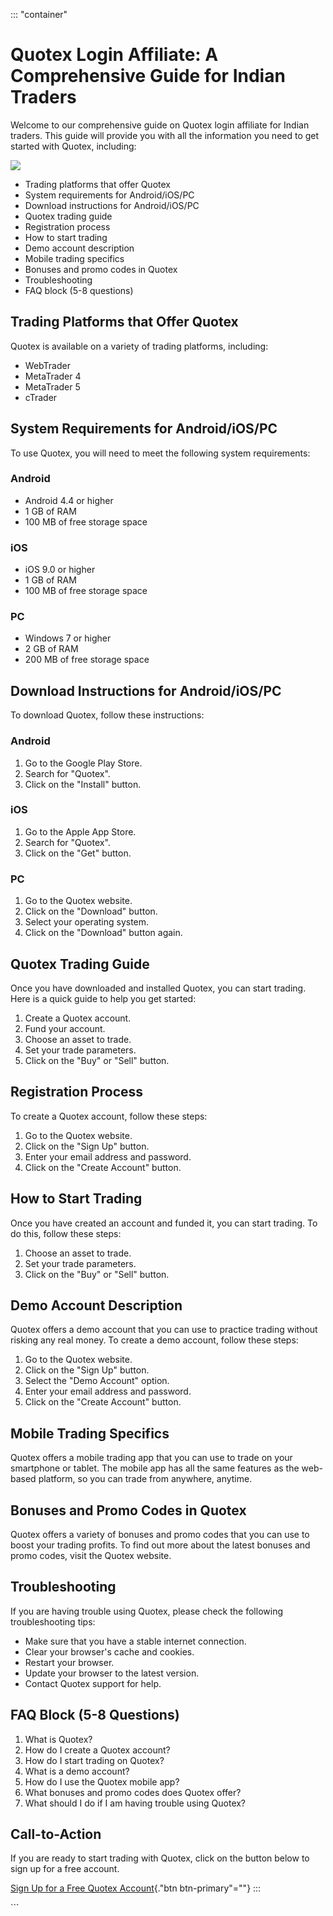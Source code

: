 ::: \"container\"
# Quotex Login Affiliate: A Comprehensive Guide for Indian Traders

Welcome to our comprehensive guide on Quotex login affiliate for Indian
traders. This guide will provide you with all the information you need
to get started with Quotex, including:

[![](https://static.quotex.io/files/3_en/300_250.jpg)](https://traff.sbs/brokerqxlid)

-   Trading platforms that offer Quotex
-   System requirements for Android/iOS/PC
-   Download instructions for Android/iOS/PC
-   Quotex trading guide
-   Registration process
-   How to start trading
-   Demo account description
-   Mobile trading specifics
-   Bonuses and promo codes in Quotex
-   Troubleshooting
-   FAQ block (5-8 questions)

## Trading Platforms that Offer Quotex

Quotex is available on a variety of trading platforms, including:

-   WebTrader
-   MetaTrader 4
-   MetaTrader 5
-   cTrader

## System Requirements for Android/iOS/PC

To use Quotex, you will need to meet the following system requirements:

### Android

-   Android 4.4 or higher
-   1 GB of RAM
-   100 MB of free storage space

### iOS

-   iOS 9.0 or higher
-   1 GB of RAM
-   100 MB of free storage space

### PC

-   Windows 7 or higher
-   2 GB of RAM
-   200 MB of free storage space

## Download Instructions for Android/iOS/PC

To download Quotex, follow these instructions:

### Android

1.  Go to the Google Play Store.
2.  Search for "Quotex".
3.  Click on the "Install" button.

### iOS

1.  Go to the Apple App Store.
2.  Search for "Quotex".
3.  Click on the "Get" button.

### PC

1.  Go to the Quotex website.
2.  Click on the "Download" button.
3.  Select your operating system.
4.  Click on the "Download" button again.

## Quotex Trading Guide

Once you have downloaded and installed Quotex, you can start trading.
Here is a quick guide to help you get started:

1.  Create a Quotex account.
2.  Fund your account.
3.  Choose an asset to trade.
4.  Set your trade parameters.
5.  Click on the "Buy" or "Sell" button.

## Registration Process

To create a Quotex account, follow these steps:

1.  Go to the Quotex website.
2.  Click on the "Sign Up" button.
3.  Enter your email address and password.
4.  Click on the "Create Account" button.

## How to Start Trading

Once you have created an account and funded it, you can start trading.
To do this, follow these steps:

1.  Choose an asset to trade.
2.  Set your trade parameters.
3.  Click on the "Buy" or "Sell" button.

## Demo Account Description

Quotex offers a demo account that you can use to practice trading
without risking any real money. To create a demo account, follow these
steps:

1.  Go to the Quotex website.
2.  Click on the "Sign Up" button.
3.  Select the "Demo Account" option.
4.  Enter your email address and password.
5.  Click on the "Create Account" button.

## Mobile Trading Specifics

Quotex offers a mobile trading app that you can use to trade on your
smartphone or tablet. The mobile app has all the same features as the
web-based platform, so you can trade from anywhere, anytime.

## Bonuses and Promo Codes in Quotex

Quotex offers a variety of bonuses and promo codes that you can use to
boost your trading profits. To find out more about the latest bonuses
and promo codes, visit the Quotex website.

## Troubleshooting

If you are having trouble using Quotex, please check the following
troubleshooting tips:

-   Make sure that you have a stable internet connection.
-   Clear your browser\'s cache and cookies.
-   Restart your browser.
-   Update your browser to the latest version.
-   Contact Quotex support for help.

## FAQ Block (5-8 Questions)

1.  What is Quotex?
2.  How do I create a Quotex account?
3.  How do I start trading on Quotex?
4.  What is a demo account?
5.  How do I use the Quotex mobile app?
6.  What bonuses and promo codes does Quotex offer?
7.  What should I do if I am having trouble using Quotex?

## Call-to-Action

If you are ready to start trading with Quotex, click on the button below
to sign up for a free account.

[Sign Up for a Free Quotex
Account](\%22https://traff.sbs/brokerqxsignup\%22){."btn
btn-primary"=""}
:::

\`\`\`

